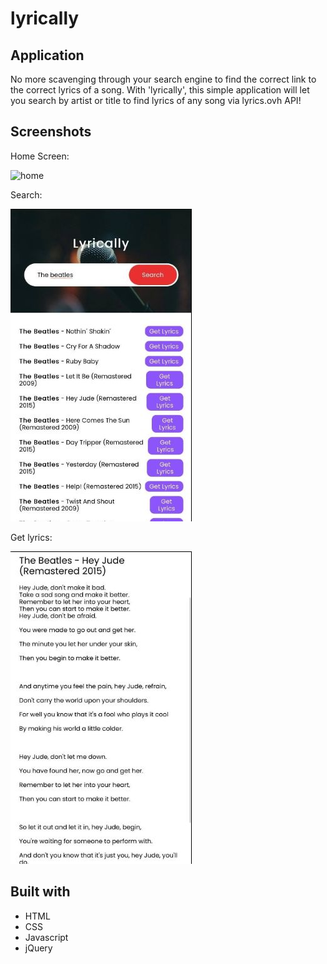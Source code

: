 # lyrically

## Application
No more scavenging through your search engine to find the correct link to the correct lyrics of a song. With 'lyrically', this simple application will let you search by artist or title to find lyrics of any song via lyrics.ovh API!

## Screenshots
Home Screen:

![home](screenshots/1-home.jpg/s=100)

Search:

![search](screenshots/2-search.jpg)

Get lyrics:

![lyrics](screenshots/3-lyrics.jpg)

## Built with
* HTML
* CSS
* Javascript
* jQuery

